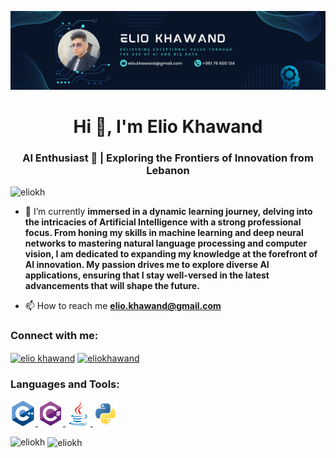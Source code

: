 ![logo](https://github.com/Eliokh/Eliokh/blob/main/elio%20khawand.png)

<h1 align="center">Hi 👋, I'm Elio Khawand</h1>
<h3 align="center">AI Enthusiast 🚀 | Exploring the Frontiers of Innovation from Lebanon</h3>



<p align="left"> <img src="https://komarev.com/ghpvc/?username=eliokh&label=Profile%20views&color=0e75b6&style=flat" alt="eliokh" /> </p>

- 🌱 I’m currently **immersed in a dynamic learning journey, delving into the intricacies of Artificial Intelligence with a strong professional focus. From honing my skills in machine learning and deep neural networks to mastering natural language processing and computer vision, I am dedicated to expanding my knowledge at the forefront of AI innovation. My passion drives me to explore diverse AI applications, ensuring that I stay well-versed in the latest advancements that will shape the future.**

- 📫 How to reach me **elio.khawand@gmail.com**

<h3 align="left">Connect with me:</h3>
<p align="left">
<a href="https://linkedin.com/in/elio khawand" target="blank"><img align="center" src="https://raw.githubusercontent.com/rahuldkjain/github-profile-readme-generator/master/src/images/icons/Social/linked-in-alt.svg" alt="elio khawand" height="30" width="40" /></a>
<a href="https://instagram.com/eliokhawand" target="blank"><img align="center" src="https://raw.githubusercontent.com/rahuldkjain/github-profile-readme-generator/master/src/images/icons/Social/instagram.svg" alt="eliokhawand" height="30" width="40" /></a>
</p>

<h3 align="left">Languages and Tools:</h3>
<p align="left"> <a href="https://www.w3schools.com/cpp/" target="_blank" rel="noreferrer"> <img src="https://raw.githubusercontent.com/devicons/devicon/master/icons/cplusplus/cplusplus-original.svg" alt="cplusplus" width="40" height="40"/> </a> <a href="https://www.w3schools.com/cs/" target="_blank" rel="noreferrer"> <img src="https://raw.githubusercontent.com/devicons/devicon/master/icons/csharp/csharp-original.svg" alt="csharp" width="40" height="40"/> </a> <a href="https://www.java.com" target="_blank" rel="noreferrer"> <img src="https://raw.githubusercontent.com/devicons/devicon/master/icons/java/java-original.svg" alt="java" width="40" height="40"/> </a> <a href="https://www.python.org" target="_blank" rel="noreferrer"> <img src="https://raw.githubusercontent.com/devicons/devicon/master/icons/python/python-original.svg" alt="python" width="40" height="40"/> </a> </p>

<p><img align="left" src="https://github-readme-stats.vercel.app/api/top-langs?username=eliokh&show_icons=true&locale=en&layout=compact" alt="eliokh" /></p>

<p>&nbsp;<img align="center" src="https://github-readme-stats.vercel.app/api?username=eliokh&show_icons=true&locale=en" alt="eliokh" /></p>
